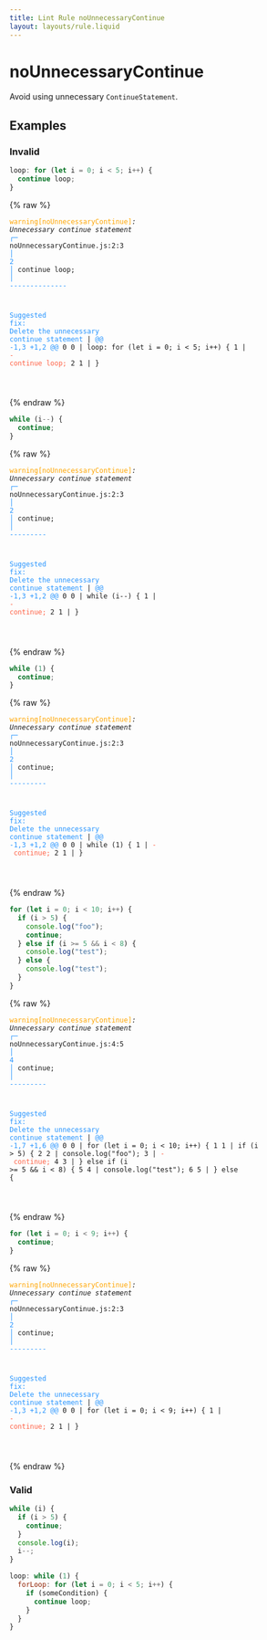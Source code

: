 ```yaml
---
title: Lint Rule noUnnecessaryContinue
layout: layouts/rule.liquid
---
```


# noUnnecessaryContinue

Avoid using unnecessary `ContinueStatement`.

## Examples

### Invalid

```jsx
loop: for (let i = 0; i < 5; i++) {
  continue loop;
}
```

{% raw %}<pre class="language-text"><code class="language-text"><span style="color: Orange;">warning</span><span style="color: Orange;">[</span><span style="color: Orange;">noUnnecessaryContinue</span><span style="color: Orange;">]</span><em>: </em><em>Unnecessary continue statement</em>
  <span style="color: rgb(38, 148, 255);">┌</span><span style="color: rgb(38, 148, 255);">─</span> noUnnecessaryContinue.js:2:3
  <span style="color: rgb(38, 148, 255);">│</span>
<span style="color: rgb(38, 148, 255);">2</span> <span style="color: rgb(38, 148, 255);">│</span>   continue loop;
  <span style="color: rgb(38, 148, 255);">│</span>   <span style="color: rgb(38, 148, 255);">-</span><span style="color: rgb(38, 148, 255);">-</span><span style="color: rgb(38, 148, 255);">-</span><span style="color: rgb(38, 148, 255);">-</span><span style="color: rgb(38, 148, 255);">-</span><span style="color: rgb(38, 148, 255);">-</span><span style="color: rgb(38, 148, 255);">-</span><span style="color: rgb(38, 148, 255);">-</span><span style="color: rgb(38, 148, 255);">-</span><span style="color: rgb(38, 148, 255);">-</span><span style="color: rgb(38, 148, 255);">-</span><span style="color: rgb(38, 148, 255);">-</span><span style="color: rgb(38, 148, 255);">-</span><span style="color: rgb(38, 148, 255);">-</span>

<span style="color: rgb(38, 148, 255);">Suggested fix</span><span style="color: rgb(38, 148, 255);">: </span><span style="color: rgb(38, 148, 255);">Delete the unnecessary continue statement</span>
    | <span style="color: rgb(38, 148, 255);">@@ -1,3 +1,2 @@</span>
0 0 |   loop: for (let i = 0; i &lt; 5; i++) {
1   | <span style="color: Tomato;">- </span><span style="color: Tomato;">  continue loop;</span>
2 1 |   }

</code></pre>{% endraw %}

```jsx
while (i--) {
  continue;
}
```

{% raw %}<pre class="language-text"><code class="language-text"><span style="color: Orange;">warning</span><span style="color: Orange;">[</span><span style="color: Orange;">noUnnecessaryContinue</span><span style="color: Orange;">]</span><em>: </em><em>Unnecessary continue statement</em>
  <span style="color: rgb(38, 148, 255);">┌</span><span style="color: rgb(38, 148, 255);">─</span> noUnnecessaryContinue.js:2:3
  <span style="color: rgb(38, 148, 255);">│</span>
<span style="color: rgb(38, 148, 255);">2</span> <span style="color: rgb(38, 148, 255);">│</span>   continue;
  <span style="color: rgb(38, 148, 255);">│</span>   <span style="color: rgb(38, 148, 255);">-</span><span style="color: rgb(38, 148, 255);">-</span><span style="color: rgb(38, 148, 255);">-</span><span style="color: rgb(38, 148, 255);">-</span><span style="color: rgb(38, 148, 255);">-</span><span style="color: rgb(38, 148, 255);">-</span><span style="color: rgb(38, 148, 255);">-</span><span style="color: rgb(38, 148, 255);">-</span><span style="color: rgb(38, 148, 255);">-</span>

<span style="color: rgb(38, 148, 255);">Suggested fix</span><span style="color: rgb(38, 148, 255);">: </span><span style="color: rgb(38, 148, 255);">Delete the unnecessary continue statement</span>
    | <span style="color: rgb(38, 148, 255);">@@ -1,3 +1,2 @@</span>
0 0 |   while (i--) {
1   | <span style="color: Tomato;">- </span><span style="color: Tomato;">  continue;</span>
2 1 |   }

</code></pre>{% endraw %}

```jsx
while (1) {
  continue;
}
```

{% raw %}<pre class="language-text"><code class="language-text"><span style="color: Orange;">warning</span><span style="color: Orange;">[</span><span style="color: Orange;">noUnnecessaryContinue</span><span style="color: Orange;">]</span><em>: </em><em>Unnecessary continue statement</em>
  <span style="color: rgb(38, 148, 255);">┌</span><span style="color: rgb(38, 148, 255);">─</span> noUnnecessaryContinue.js:2:3
  <span style="color: rgb(38, 148, 255);">│</span>
<span style="color: rgb(38, 148, 255);">2</span> <span style="color: rgb(38, 148, 255);">│</span>   continue;
  <span style="color: rgb(38, 148, 255);">│</span>   <span style="color: rgb(38, 148, 255);">-</span><span style="color: rgb(38, 148, 255);">-</span><span style="color: rgb(38, 148, 255);">-</span><span style="color: rgb(38, 148, 255);">-</span><span style="color: rgb(38, 148, 255);">-</span><span style="color: rgb(38, 148, 255);">-</span><span style="color: rgb(38, 148, 255);">-</span><span style="color: rgb(38, 148, 255);">-</span><span style="color: rgb(38, 148, 255);">-</span>

<span style="color: rgb(38, 148, 255);">Suggested fix</span><span style="color: rgb(38, 148, 255);">: </span><span style="color: rgb(38, 148, 255);">Delete the unnecessary continue statement</span>
    | <span style="color: rgb(38, 148, 255);">@@ -1,3 +1,2 @@</span>
0 0 |   while (1) {
1   | <span style="color: Tomato;">- </span><span style="color: Tomato;">  continue;</span>
2 1 |   }

</code></pre>{% endraw %}

```jsx
for (let i = 0; i < 10; i++) {
  if (i > 5) {
    console.log("foo");
    continue;
  } else if (i >= 5 && i < 8) {
    console.log("test");
  } else {
    console.log("test");
  }
}
```

{% raw %}<pre class="language-text"><code class="language-text"><span style="color: Orange;">warning</span><span style="color: Orange;">[</span><span style="color: Orange;">noUnnecessaryContinue</span><span style="color: Orange;">]</span><em>: </em><em>Unnecessary continue statement</em>
  <span style="color: rgb(38, 148, 255);">┌</span><span style="color: rgb(38, 148, 255);">─</span> noUnnecessaryContinue.js:4:5
  <span style="color: rgb(38, 148, 255);">│</span>
<span style="color: rgb(38, 148, 255);">4</span> <span style="color: rgb(38, 148, 255);">│</span>     continue;
  <span style="color: rgb(38, 148, 255);">│</span>     <span style="color: rgb(38, 148, 255);">-</span><span style="color: rgb(38, 148, 255);">-</span><span style="color: rgb(38, 148, 255);">-</span><span style="color: rgb(38, 148, 255);">-</span><span style="color: rgb(38, 148, 255);">-</span><span style="color: rgb(38, 148, 255);">-</span><span style="color: rgb(38, 148, 255);">-</span><span style="color: rgb(38, 148, 255);">-</span><span style="color: rgb(38, 148, 255);">-</span>

<span style="color: rgb(38, 148, 255);">Suggested fix</span><span style="color: rgb(38, 148, 255);">: </span><span style="color: rgb(38, 148, 255);">Delete the unnecessary continue statement</span>
    | <span style="color: rgb(38, 148, 255);">@@ -1,7 +1,6 @@</span>
0 0 |   for (let i = 0; i &lt; 10; i++) {
1 1 |     if (i &gt; 5) {
2 2 |       console.log(&quot;foo&quot;);
3   | <span style="color: Tomato;">- </span><span style="color: Tomato;">    continue;</span>
4 3 |     } else if (i &gt;= 5 &amp;&amp; i &lt; 8) {
5 4 |       console.log(&quot;test&quot;);
6 5 |     } else {

</code></pre>{% endraw %}

```jsx
for (let i = 0; i < 9; i++) {
  continue;
}
```

{% raw %}<pre class="language-text"><code class="language-text"><span style="color: Orange;">warning</span><span style="color: Orange;">[</span><span style="color: Orange;">noUnnecessaryContinue</span><span style="color: Orange;">]</span><em>: </em><em>Unnecessary continue statement</em>
  <span style="color: rgb(38, 148, 255);">┌</span><span style="color: rgb(38, 148, 255);">─</span> noUnnecessaryContinue.js:2:3
  <span style="color: rgb(38, 148, 255);">│</span>
<span style="color: rgb(38, 148, 255);">2</span> <span style="color: rgb(38, 148, 255);">│</span>   continue;
  <span style="color: rgb(38, 148, 255);">│</span>   <span style="color: rgb(38, 148, 255);">-</span><span style="color: rgb(38, 148, 255);">-</span><span style="color: rgb(38, 148, 255);">-</span><span style="color: rgb(38, 148, 255);">-</span><span style="color: rgb(38, 148, 255);">-</span><span style="color: rgb(38, 148, 255);">-</span><span style="color: rgb(38, 148, 255);">-</span><span style="color: rgb(38, 148, 255);">-</span><span style="color: rgb(38, 148, 255);">-</span>

<span style="color: rgb(38, 148, 255);">Suggested fix</span><span style="color: rgb(38, 148, 255);">: </span><span style="color: rgb(38, 148, 255);">Delete the unnecessary continue statement</span>
    | <span style="color: rgb(38, 148, 255);">@@ -1,3 +1,2 @@</span>
0 0 |   for (let i = 0; i &lt; 9; i++) {
1   | <span style="color: Tomato;">- </span><span style="color: Tomato;">  continue;</span>
2 1 |   }

</code></pre>{% endraw %}

### Valid

```jsx
while (i) {
  if (i > 5) {
    continue;
  }
  console.log(i);
  i--;
}

loop: while (1) {
  forLoop: for (let i = 0; i < 5; i++) {
    if (someCondition) {
      continue loop;
    }
  }
}
```

